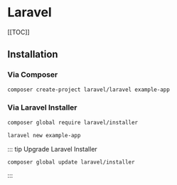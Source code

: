 # Laravel

[[TOC]]

## Installation

### Via Composer
```bash
composer create-project laravel/laravel example-app
```

### Via Laravel Installer

```bash
composer global require laravel/installer

laravel new example-app
```

::: tip Upgrade Laravel Installer
```bash
composer global update laravel/installer
```
:::
